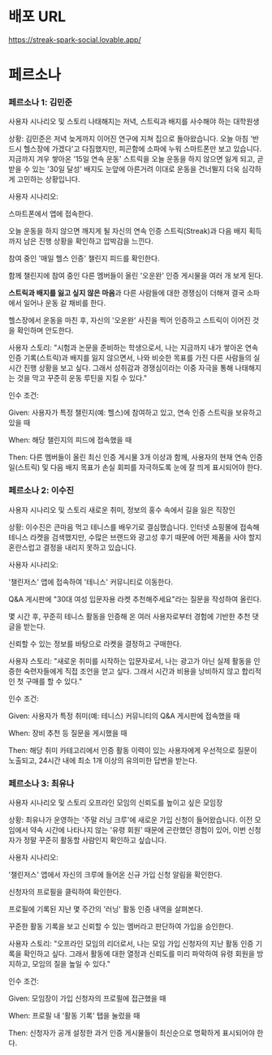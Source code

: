 # 배포 URL
https://streak-spark-social.lovable.app/

# 페르소나

### 페르소나 1: 김민준
사용자 시나리오 및 스토리
나태해지는 저녁, 스트릭과 배지를 사수해야 하는 대학원생

상황: 김민준은 저녁 늦게까지 이어진 연구에 지쳐 집으로 돌아왔습니다. 오늘 아침 '반드시 헬스장에 가겠다'고 다짐했지만, 피곤함에 소파에 누워 스마트폰만 보고 있습니다. 지금까지 겨우 쌓아온 '15일 연속 운동' 스트릭을 오늘 운동을 하지 않으면 잃게 되고, 곧 받을 수 있는 '30일 달성' 배지도 눈앞에 아른거려 이대로 운동을 건너뛸지 더욱 심각하게 고민하는 상황입니다.

사용자 시나리오:

스마트폰에서 앱에 접속한다.

오늘 운동을 하지 않으면 깨지게 될 자신의 연속 인증 스트릭(Streak)과 다음 배지 획득까지 남은 진행 상황을 확인하고 압박감을 느낀다.

참여 중인 '매일 헬스 인증' 챌린지 피드를 확인한다.

함께 챌린지에 참여 중인 다른 멤버들이 올린 '오운완' 인증 게시물을 여러 개 보게 된다.

**스트릭과 배지를 잃고 싶지 않은 마음**과 다른 사람들에 대한 경쟁심이 더해져 결국 소파에서 일어나 운동 갈 채비를 한다.

헬스장에서 운동을 마친 후, 자신의 '오운완' 사진을 찍어 인증하고 스트릭이 이어진 것을 확인하며 안도한다.

사용자 스토리:
"시험과 논문을 준비하는 학생으로서, 나는 지금까지 내가 쌓아온 연속 인증 기록(스트릭)과 배지를 잃지 않으면서, 나와 비슷한 목표를 가진 다른 사람들의 실시간 진행 상황을 보고 싶다. 그래서 성취감과 경쟁심이라는 이중 자극을 통해 나태해지는 것을 막고 꾸준히 운동 루틴을 지킬 수 있다."

인수 조건:

Given: 사용자가 특정 챌린지(예: 헬스)에 참여하고 있고, 연속 인증 스트릭을 보유하고 있을 때

When: 해당 챌린지의 피드에 접속했을 때

Then: 다른 멤버들이 올린 최신 인증 게시물 3개 이상과 함께, 사용자의 현재 연속 인증일(스트릭) 및 다음 배지 목표가 손실 회피를 자극하도록 눈에 잘 띄게 표시되어야 한다.

### 페르소나 2: 이수진
사용자 시나리오 및 스토리
새로운 취미, 정보의 홍수 속에서 길을 잃은 직장인

상황: 이수진은 큰마음 먹고 테니스를 배우기로 결심했습니다. 인터넷 쇼핑몰에 접속해 테니스 라켓을 검색했지만, 수많은 브랜드와 광고성 후기 때문에 어떤 제품을 사야 할지 혼란스럽고 결정을 내리지 못하고 있습니다.

사용자 시나리오:

'챌린저스' 앱에 접속하여 '테니스' 커뮤니티로 이동한다.

Q&A 게시판에 "30대 여성 입문자용 라켓 추천해주세요"라는 질문을 작성하여 올린다.

몇 시간 후, 꾸준히 테니스 활동을 인증해 온 여러 사용자로부터 경험에 기반한 추천 댓글을 받는다.

신뢰할 수 있는 정보를 바탕으로 라켓을 결정하고 구매한다.

사용자 스토리:
"새로운 취미를 시작하는 입문자로서, 나는 광고가 아닌 실제 활동을 인증한 숙련자들에게 직접 조언을 얻고 싶다. 그래서 시간과 비용을 낭비하지 않고 합리적인 첫 구매를 할 수 있다."

인수 조건:

Given: 사용자가 특정 취미(예: 테니스) 커뮤니티의 Q&A 게시판에 접속했을 때

When: 장비 추천 등 질문을 게시했을 때

Then: 해당 취미 카테고리에서 인증 활동 이력이 있는 사용자에게 우선적으로 질문이 노출되고, 24시간 내에 최소 1개 이상의 유의미한 답변을 받는다.

### 페르소나 3: 최유나
사용자 시나리오 및 스토리
오프라인 모임의 신뢰도를 높이고 싶은 모임장

상황: 최유나가 운영하는 '주말 러닝 크루'에 새로운 가입 신청이 들어왔습니다. 이전 모임에서 약속 시간에 나타나지 않는 '유령 회원' 때문에 곤란했던 경험이 있어, 이번 신청자가 정말 꾸준히 활동할 사람인지 확인하고 싶습니다.

사용자 시나리오:

'챌린저스' 앱에서 자신의 크루에 들어온 신규 가입 신청 알림을 확인한다.

신청자의 프로필을 클릭하여 확인한다.

프로필에 기록된 지난 몇 주간의 '러닝' 활동 인증 내역을 살펴본다.

꾸준한 활동 기록을 보고 신뢰할 수 있는 멤버라고 판단하여 가입을 승인한다.

사용자 스토리:
"오프라인 모임의 리더로서, 나는 모임 가입 신청자의 지난 활동 인증 기록을 확인하고 싶다. 그래서 활동에 대한 열정과 신뢰도를 미리 파악하여 유령 회원을 방지하고, 모임의 질을 높일 수 있다."

인수 조건:

Given: 모임장이 가입 신청자의 프로필에 접근했을 때

When: 프로필 내 '활동 기록' 탭을 눌렀을 때

Then: 신청자가 공개 설정한 과거 인증 게시물들이 최신순으로 명확하게 표시되어야 한다.
